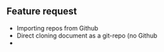 ## Feature request

- Importing repos from Github
- Direct cloning document as a git-repo (no Github
- 